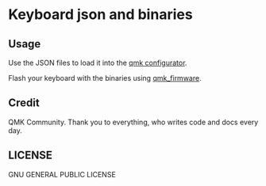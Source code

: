# Keyboard json and binaries

## Usage

Use the JSON files to load it into the [qmk configurator](https://config.qmk.fm/).

Flash your keyboard with the binaries using [qmk_firmware](https://github.com/qmk/qmk_firmware/).

## Credit

QMK Community. Thank you to everything, who writes code and docs every day.

## LICENSE

GNU GENERAL PUBLIC LICENSE
